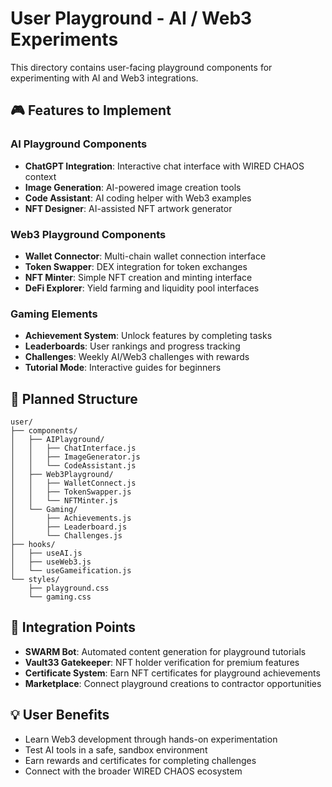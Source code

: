 # User Playground - AI / Web3 Experiments

This directory contains user-facing playground components for experimenting with AI and Web3 integrations.

## 🎮 Features to Implement

### AI Playground Components
- **ChatGPT Integration**: Interactive chat interface with WIRED CHAOS context
- **Image Generation**: AI-powered image creation tools
- **Code Assistant**: AI coding helper with Web3 examples
- **NFT Designer**: AI-assisted NFT artwork generator

### Web3 Playground Components
- **Wallet Connector**: Multi-chain wallet connection interface
- **Token Swapper**: DEX integration for token exchanges
- **NFT Minter**: Simple NFT creation and minting interface
- **DeFi Explorer**: Yield farming and liquidity pool interfaces

### Gaming Elements
- **Achievement System**: Unlock features by completing tasks
- **Leaderboards**: User rankings and progress tracking
- **Challenges**: Weekly AI/Web3 challenges with rewards
- **Tutorial Mode**: Interactive guides for beginners

## 📁 Planned Structure

```
user/
├── components/
│   ├── AIPlayground/
│   │   ├── ChatInterface.js
│   │   ├── ImageGenerator.js
│   │   └── CodeAssistant.js
│   ├── Web3Playground/
│   │   ├── WalletConnect.js
│   │   ├── TokenSwapper.js
│   │   └── NFTMinter.js
│   └── Gaming/
│       ├── Achievements.js
│       ├── Leaderboard.js
│       └── Challenges.js
├── hooks/
│   ├── useAI.js
│   ├── useWeb3.js
│   └── useGameification.js
└── styles/
    ├── playground.css
    └── gaming.css
```

## 🚀 Integration Points

- **SWARM Bot**: Automated content generation for playground tutorials
- **Vault33 Gatekeeper**: NFT holder verification for premium features
- **Certificate System**: Earn NFT certificates for playground achievements
- **Marketplace**: Connect playground creations to contractor opportunities

## 💡 User Benefits

- Learn Web3 development through hands-on experimentation
- Test AI tools in a safe, sandbox environment
- Earn rewards and certificates for completing challenges
- Connect with the broader WIRED CHAOS ecosystem
